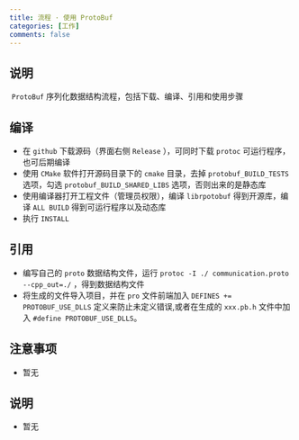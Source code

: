 ```yaml
---
title: 流程 · 使用 ProtoBuf 
categories: [工作]
comments: false
---
```


## 说明

​	`ProtoBuf` 序列化数据结构流程，包括下载、编译、引用和使用步骤

## 编译
- 在 `github` 下载源码（界面右侧 `Release` ），可同时下载 `protoc` 可运行程序，也可后期编译
- 使用 `CMake` 软件打开源码目录下的 `cmake` 目录，去掉 `protobuf_BUILD_TESTS` 选项，勾选 `protobuf_BUILD_SHARED_LIBS` 选项，否则出来的是静态库
- 使用编译器打开工程文件（管理员权限），编译 `librpotobuf` 得到开源库，编译 `ALL BUILD` 得到可运行程序以及动态库
- 执行 `INSTALL` 

## 引用

* 编写自己的 `proto` 数据结构文件，运行 `protoc -I ./ communication.proto --cpp_out=./` ，得到数据结构文件
* 将生成的文件导入项目，并在 `pro` 文件前端加入 `DEFINES += PROTOBUF_USE_DLLS` 定义来防止未定义错误,或者在生成的 `xxx.pb.h` 文件中加入 `#define PROTOBUF_USE_DLLS`。

## 注意事项

- 暂无

## 说明
- 暂无
